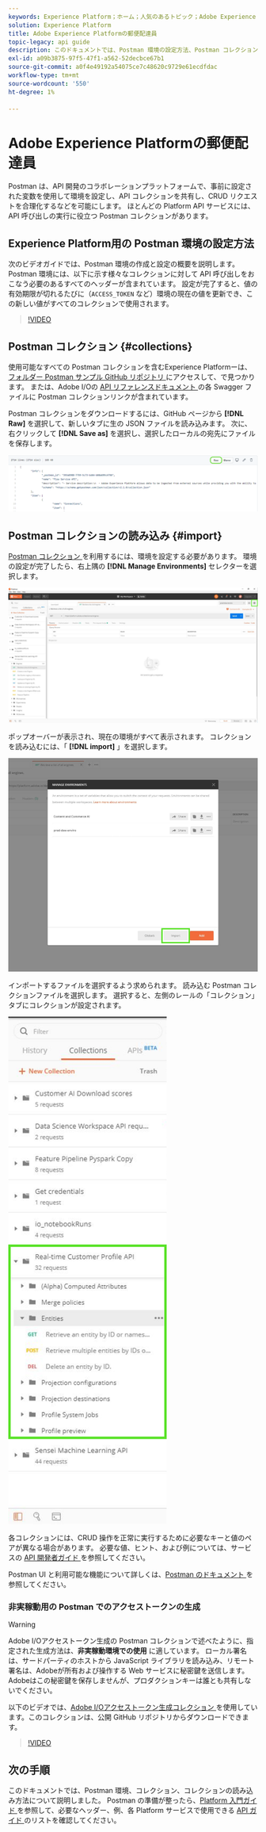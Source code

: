 ```yaml
---
keywords: Experience Platform；ホーム；人気のあるトピック；Adobe Experience Platform;api ガイド；プラットフォーム api ガイド；プラットフォームの概要；開発者ガイド
solution: Experience Platform
title: Adobe Experience Platformの郵便配達員
topic-legacy: api guide
description: このドキュメントでは、Postman 環境の設定方法、Postman コレクションの読み込み方法、および各 Platform サービスで使用可能なコレクションのリストを説明する手順を説明します。
exl-id: a09b3875-97f5-47f1-a562-52decbce67b1
source-git-commit: a0f4e49192a54075ce7c48620c9729e61ecdfdac
workflow-type: tm+mt
source-wordcount: '550'
ht-degree: 1%

---
```


# Adobe Experience Platformの郵便配達員

Postman は、API 開発のコラボレーションプラットフォームで、事前に設定された変数を使用して環境を設定し、API コレクションを共有し、CRUD リクエストを合理化するなどを可能にします。 ほとんどの Platform API サービスには、API 呼び出しの実行に役立つ Postman コレクションがあります。

## Experience Platform用の Postman 環境の設定方法

次のビデオガイドでは、Postman 環境の作成と設定の概要を説明します。 Postman 環境には、以下に示す様々なコレクションに対して API 呼び出しをおこなう必要のあるすべてのヘッダーが含まれています。 設定が完了すると、値の有効期限が切れるたびに（`ACCESS_TOKEN` など）環境の現在の値を更新でき、この新しい値がすべてのコレクションで使用されます。

>[!VIDEO](https://video.tv.adobe.com/v/28832)

## Postman コレクション {#collections}

使用可能なすべての Postman コレクションを含むExperience Platformーは、 [ フォルダー Postman サンプル GitHub リポジトリ ](https://github.com/adobe/experience-platform-postman-samples/tree/master/apis/experience-platform) にアクセスして、で見つかります。 または、Adobe I/Oの [API リファレンスドキュメント ](https://www.adobe.com/go/platform-api-reference-en) の各 Swagger ファイルに Postman コレクションリンクが含まれています。

Postman コレクションをダウンロードするには、GitHub ページから **[!DNL Raw]** を選択して、新しいタブに生の JSON ファイルを読み込みます。 次に、右クリックして **[!DNL Save as]** を選択し、選択したローカルの宛先にファイルを保存します。

![生の JSON](./images/api-guide/raw-collection.PNG)

## Postman コレクションの読み込み {#import}

[Postman コレクション ](#collections) を利用するには、環境を設定する必要があります。 環境の設定が完了したら、右上隅の **[!DNL Manage Environments]** セレクターを選択します。

![環境セレクターの管理](./images/api-guide/environment-selector.png)

ポップオーバーが表示され、現在の環境がすべて表示されます。 コレクションを読み込むには、「 **[!DNL import]** 」を選択します。

![読み込みボタン](./images/api-guide/import-collection.png)

インポートするファイルを選択するよう求められます。 読み込む Postman コレクションファイルを選択します。 選択すると、左側のレールの「コレクション」タブにコレクションが設定されます。

![収集](./images/api-guide/imported-collection.png)

各コレクションには、CRUD 操作を正常に実行するために必要なキーと値のペアが異なる場合があります。 必要な値、ヒント、および例については、サービスの [API 開発者ガイド ](api-guide.md#api-guides) を参照してください。

Postman UI と利用可能な機能について詳しくは、[Postman のドキュメント ](https://learning.postman.com/docs/getting-started/navigating-postman/) を参照してください。

### 非実稼動用の Postman でのアクセストークンの生成

>[!WARNING]
>
>Adobe I/Oアクセストークン生成の Postman コレクションで述べたように、指定された生成方法は、**非実稼動環境での使用** に適しています。 ローカル署名は、サードパーティのホストから JavaScript ライブラリを読み込み、リモート署名は、Adobeが所有および操作する Web サービスに秘密鍵を送信します。 Adobeはこの秘密鍵を保存しませんが、プロダクションキーは誰とも共有しないでください。

以下のビデオでは、[Adobe I/Oアクセストークン生成コレクション ](https://github.com/adobe/experience-platform-postman-samples/blob/master/apis/ims/Adobe%20IO%20Access%20Token%20Generation.postman_collection.json) を使用しています。このコレクションは、公開 GitHub リポジトリからダウンロードできます。

>[!VIDEO](https://video.tv.adobe.com/v/29698/?quality=12&learn=on)

## 次の手順

このドキュメントでは、Postman 環境、コレクション、コレクションの読み込み方法について説明しました。 Postman の準備が整ったら、[Platform 入門ガイド ](api-guide.md) を参照して、必要なヘッダー、例、各 Platform サービスで使用できる [API ガイド ](api-guide.md#api-guides) のリストを確認してください。
